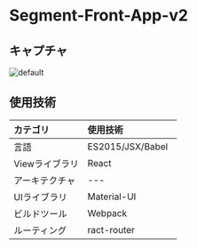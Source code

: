 # Segment-Front-App-v2

## キャプチャ

![default](https://user-images.githubusercontent.com/28942665/33539461-e72ea3a2-d909-11e7-888b-25816f4fe017.JPG)

## 使用技術

| カテゴリ 　 |使用技術　　　　|      
|:----------|:----------|
| 言語       |ES2015/JSX/Babel   |     
| Viewライブラリ |React |       
| アーキテクチャ | --- |        
| UIライブラリ |Material-UI |          
| ビルドツール |Webpack    
| ルーティング    |ract-router     |


